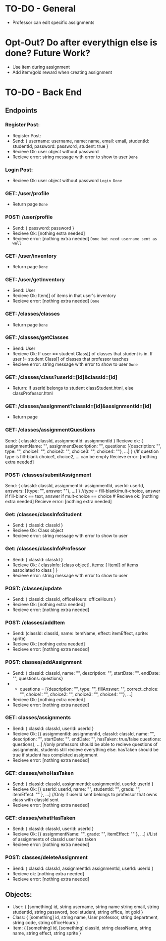 # TO-DO - General
* Professor can edit specific assignments

# Opt-Out? Do after everythign else is done? Future Work?
* Use item during assignment
* Add item/gold reward when creating assignment

# TO-DO - Back End
## Endpoints
### Register Post:
* Register Post:
* Send: { username: username, name: name, email: email, studentId: studentId, password: password, student: true }
* Recieve Ok: user object without password
* Recieve error: string message with error to show to user
`Done`

### Login Post:
* Recieve Ok: user object without password
`Login Done`
### GET: /user/profile
* Return page
`Done`
### POST: /user/profile
* Send: { password: password }
* Recieve Ok: [nothing extra needed]
* Recieve error: [nothing extra needed]
`Done but need username sent as well`
### GET: /user/inventory
* Return page
`Done`
### GET: /user/getInventory
* Send: User
* Recieve Ok: Item[] of items in that user's inventory
* Recieve error: [nothing extra needed]
`Done`
### GET: /classes/classes
* Return page
`Done`
### GET: /classes/getClasses
* Send: User
* Recieve Ok: If user == student Class[] of classes that student is in. If user != student Class[] of classes that professor teaches
* Recieve error: string message with error to show to user
`Done`
### GET: /classes/class?userId=[id]&classId=[id]
* Return: If userId belongs to student classStudent.html, else classProfessor.html

### GET: /classes/assignment?classId=[id]&assignmentId=[id]
* Return page

### GET: /classes/assignmentQuestions
Send: { classId: classId, assignmentId: assignmentId }
Recieve ok: { assignmentName: "", assignmentDescription: "", questions: [{description: "", type: "", choice1: "", choice2: "", choice3: "", choice4: ""}, ...] } //If question type is fill-blank choice1, choice2, ... can be empty
Recieve error: [nothing extra needed]

### POST: /classes/submitAssignment
Send: { classId: classId, assignmentId: assignmentId, userId: userId, answers: [{type: "", answer: ""}, ...] } //type = fill-blank/mult-choice, answer if fill-blank == text, answer if mult-choice == choice #
Recieve ok: [nothing extra needed]
Recieve error: [nothing extra needed]

### Get: /classes/classInfoStudent
* Send: { classId: classId }
* Recieve Ok: Class object
* Recieve error: string message with error to show to user

### Get: /classes/classInfoProfessor
* Send: { classId: classId }
* Recieve Ok: { classInfo: [class object], items: [ Item[] of items associated to class ] }
* Recieve error: string message with error to show to user

### POST: /classes/update
* Send: { classId: classId, officeHours: officeHours }
* Recieve Ok: [nothing extra needed]
* Recieve error: [nothing extra needed]

### POST: /classes/addItem
* Send: (classId: classId, name: itemName, effect: itemEffect, sprite: sprite)
* Recieve Ok: [nothing extra needed]
* Recieve error: [nothing extra needed]

### POST: classes/addAssignment
* Send: { classId: classId, name: "", description: "", startDate: "". endDate: "", questions: questions}
* * questions = [{description: "", type: "", fillAnswer: "", correct_choice: "", choice1: "", choice2: "", choice3: "", choice4: ""}, ...]
* Recieve Ok: [nothing extra needed]
* Recieve error: [nothing extra needed]

### GET: classes/assignments
* Send: { classId: classId, userId: userId } 
* Recieve Ok: [{ assignmentId: assignmentId, classId: classId, name: "", description: "", startDate: "". endDate: "", hasTaken: true/false questions: questions}, ...] //only professors should be able to recieve questions of assignments, students still recieve everything else. hasTaken should be true if student has completed assignment
* Recieve error: [nothing extra needed]

### GET: classes/whoHasTaken
* Send: { classId: classId, assignmentId: assignmentId, userId: userId }
* Recieve Ok: [{ userId: userId, name: "", studentId: "", grade: "", itemEffect: "" }, ...] //Only if userId sent belongs to professor that owns class with classId sent
* Recieve error: [nothing extra needed]

### GET: classes/whatHasTaken
* Send: { classId: classId, userId: userId }
* Recieve Ok: [{ assignmentName: "", grade: "", itemEffect: "" }, ...] //List of assignments of classId user has taken
* Recieve error: [nothing extra needed]

### POST: classes/deleteAssignment
* Send: { classId: classId, assignmentId: assignmentId, userId: userId }
* Recieve ok: [nothing extra needed]
* Recieve error: [nothing extra needed]

## Objects:
* User: { [something] id, string username, string name string email, string studentId, string password, bool student, string office, int gold }
* Class: { [something] id, string name, User professor, string department, string code, string officeHours }
* Item: { [something] id, [something] classId, string className, string name, string effect, string sprite }